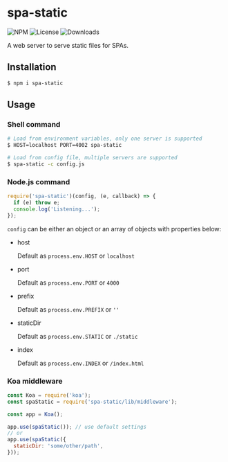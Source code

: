 # spa-static

![NPM](https://img.shields.io/npm/v/spa-static.svg)
![License](https://img.shields.io/npm/l/spa-static.svg)
![Downloads](https://img.shields.io/npm/dt/spa-static.svg)

A web server to serve static files for SPAs.

## Installation
``` sh
$ npm i spa-static
```

## Usage

### Shell command
``` sh
# Load from environment variables, only one server is supported
$ HOST=localhost PORT=4002 spa-static

# Load from config file, multiple servers are supported
$ spa-static -c config.js
```

### Node.js command
``` js
require('spa-static')(config, (e, callback) => {
  if (e) throw e;
  console.log('Listening...');
});
```

`config` can be either an object or an array of objects with properties
below:

* host

  Default as `process.env.HOST` or `localhost`

* port

  Default as `process.env.PORT` or `4000`

* prefix

  Default as `process.env.PREFIX` or `''`

* staticDir

  Default as `process.env.STATIC` or `./static`

* index

  Default as `process.env.INDEX` or `/index.html`

### Koa middleware

``` js
const Koa = require('koa');
const spaStatic = require('spa-static/lib/middleware');

const app = Koa();

app.use(spaStatic()); // use default settings
// or
app.use(spaStatic({
  staticDir: 'some/other/path',
}));
```

